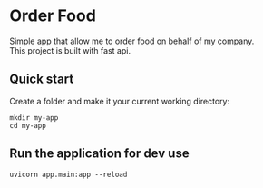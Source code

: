 # Order Food
Simple app that allow me to order food on behalf of my company.\
This project is built with fast api.

## Quick start 

Create a folder and make it your current working directory:
```
mkdir my-app
cd my-app 
```

## Run the application for dev use

```
uvicorn app.main:app --reload
```